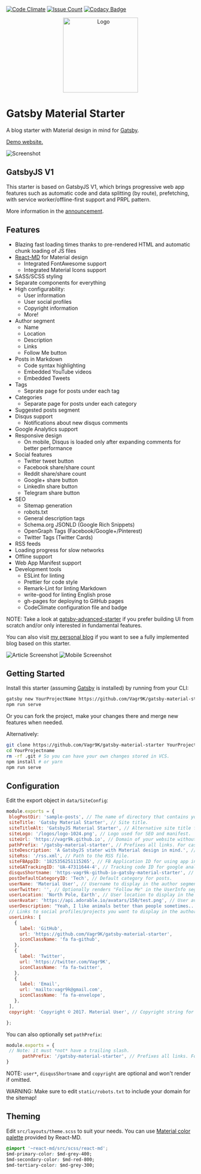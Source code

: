 [![Code Climate](https://codeclimate.com/github/Vagr9K/gatsby-material-starter/badges/gpa.svg)](https://codeclimate.com/github/Vagr9K/gatsby-material-starter)
[![Issue Count](https://codeclimate.com/github/Vagr9K/gatsby-material-starter/badges/issue_count.svg)](https://codeclimate.com/github/Vagr9K/gatsby-material-starter)
[![Codacy Badge](https://api.codacy.com/project/badge/Grade/990fb54ea8094f2aa0ed77f14e859820)](https://www.codacy.com/app/Vagr9K/gatsby-material-starter?utm_source=github.com&amp;utm_medium=referral&amp;utm_content=Vagr9K/gatsby-material-starter&amp;utm_campaign=Badge_Grade)
<div align="center">
    <img src="docs/logo.png" alt="Logo" width='200px' height='200px'/>
</div>

# Gatsby Material Starter
A blog starter with Material design in mind for [Gatsby](https://github.com/gatsbyjs/gatsby/).

[Demo website.](https://vagr9k.github.io/gatsby-material-starter/)

![Screenshot](docs/screenshot.png)

## GatsbyJS V1

This starter is based on GatsbyJS V1, which brings progressive web app features such as automatic code and data splitting (by route), prefetching, with service worker/offline-first support and PRPL pattern.

More information in the [announcement](https://www.gatsbyjs.org/blog/gatsby-first-beta-release/).

## Features

* Blazing fast loading times thanks to pre-rendered HTML and automatic chunk loading of JS files
* [React-MD](https://github.com/mlaursen/react-md) for Material design
  * Integrated FontAwesome support
  * Integrated Material Icons support
* SASS/SCSS styling
* Separate components for everything
* High configurability:
  * User information
  * User social profiles
  * Copyright information
  * More!
* Author segment
  * Name
  * Location
  * Description
  * Links
  * Follow Me button
* Posts in Markdown
  * Code syntax highlighting
  * Embedded YouTube videos
  * Embedded Tweets
* Tags
  * Seprate page for posts under each tag
* Categories
  * Separate page for posts under each category
* Suggested posts segment
* Disqus support
  * Notifications about new disqus comments
* Google Analytics support
* Responsive design
  * On mobile, Disqus is loaded only after expanding comments for better performance
* Social features
  * Twitter tweet button
  * Facebook share/share count
  * Reddit share/share count
  * Google+ share button
  * LinkedIn share button
  * Telegram share button
* SEO
  * Sitemap generation
  * robots.txt
  * General description tags
  * Schema.org JSONLD (Google Rich Snippets)
  * OpenGraph Tags (Facebook/Google+/Pinterest)
  * Twitter Tags (Twitter Cards)
* RSS feeds
* Loading progress for slow networks
* Offline support
* Web App Manifest support
* Development tools
  * ESLint for linting
  * Prettier for code style
  * Remark-Lint for linting Markdown
  * write-good for linting English prose
  * gh-pages for deploying to GitHub pages
  * CodeClimate configuration file and badge

NOTE: Take a look at [gatsby-advanced-starter](https://github.com/Vagr9K/gatsby-advanced-starter) if you prefer building UI from scratch and/or only interested in fundamental features.

You can also visit [my personal blog](https://vagr9k.me) if you want to see a fully implemented blog based on this starter.

![Article Screenshot](docs/screenshot-article.png)
![Mobile Screenshot](docs/screenshot-mobile.png)

## Getting Started

Install this starter (assuming [Gatsby](https://github.com/gatsbyjs/gatsby/) is installed) by running from your CLI:

```sh
gatsby new YourProjectName https://github.com/Vagr9K/gatsby-material-starter
npm run serve
```

Or you can fork the project, make your changes there and merge new features when needed.

Alternatively:

```sh
git clone https://github.com/Vagr9K/gatsby-material-starter YourProjectName # Clone the project
cd YourProjectname
rm -rf .git # So you can have your own changes stored in VCS.
npm install # or yarn
npm run serve
```

## Configuration

 Edit the export object in `data/SiteConfig`:

 ```js
module.exports = {
  blogPostDir: 'sample-posts', // The name of directory that contains your posts.
  siteTitle: 'Gatsby Material Starter', // Site title.
  siteTitleAlt: 'GatsbyJS Material Starter', // Alternative site title for SEO.
  siteLogo: '/logos/logo-1024.png', // Logo used for SEO and manifest.
  siteUrl: 'https://vagr9k.github.io', // Domain of your website without pathPrefix.
  pathPrefix: '/gatsby-material-starter', // Prefixes all links. For cases when deployed to example.github.io/gatsby-material-starter/.
  siteDescription: 'A GatsbyJS stater with Material design in mind.', // Website description used for RSS feeds/meta description tag.
  siteRss: '/rss.xml', // Path to the RSS file.
  siteFBAppID: '1825356251115265', // FB Application ID for using app insights
  siteGATrackingID: 'UA-47311644-4', // Tracking code ID for google analytics.
  disqusShortname: 'https-vagr9k-github-io-gatsby-material-starter', // Disqus shortname.
  postDefaultCategoryID: 'Tech', // Default category for posts.
  userName: 'Material User', // Username to display in the author segment.
  userTwitter: '', // Optionally renders "Follow Me" in the UserInfo segment.
  userLocation: 'North Pole, Earth', // User location to display in the author segment.
  userAvatar: 'https://api.adorable.io/avatars/150/test.png', // User avatar to display in the author segment.
  userDescription: "Yeah, I like animals better than people sometimes... Especially dogs. Dogs are the best. Every time you come home, they act like they haven't seen you in a year. And the good thing about dogs... is they got different dogs for different people.", // User description to display in the author segment.
  // Links to social profiles/projects you want to display in the author segment/navigation bar.
  userLinks: [
    {
      label: 'GitHub',
      url: 'https://github.com/Vagr9K/gatsby-material-starter',
      iconClassName: 'fa fa-github',
    },
    {
      label: 'Twitter',
      url: 'https://twitter.com/Vagr9K',
      iconClassName: 'fa fa-twitter',
    },
    {
      label: 'Email',
      url: 'mailto:vagr9k@gmail.com',
      iconClassName: 'fa fa-envelope',
    },
  ],
  copyright: 'Copyright © 2017. Material User', // Copyright string for the footer of the website and RSS feed.

};
 ```

 You can also optionally set `pathPrefix`:
 ```js
 module.exports = {
  // Note: it must *not* have a trailing slash.
       pathPrefix: '/gatsby-material-starter', // Prefixes all links. For cases when deployed to example.github.io/gatsby-material-starter/.
}

 ```

 NOTE: `user*`, `disqusShortname` and `copyright` are optional and won't render if omitted.

 WARNING: Make sure to edit `static/robots.txt` to include your domain for the sitemap!

## Theming

Edit `src/layouts/theme.scss` to suit your needs.
You can use [Material color palette](https://react-md.mlaursen.com/customization/colors) provided by React-MD.

```css
@import '~react-md/src/scss/react-md';
$md-primary-color: $md-grey-400;
$md-secondary-color: $md-red-800;
$md-tertiary-color: $md-grey-300;
```
